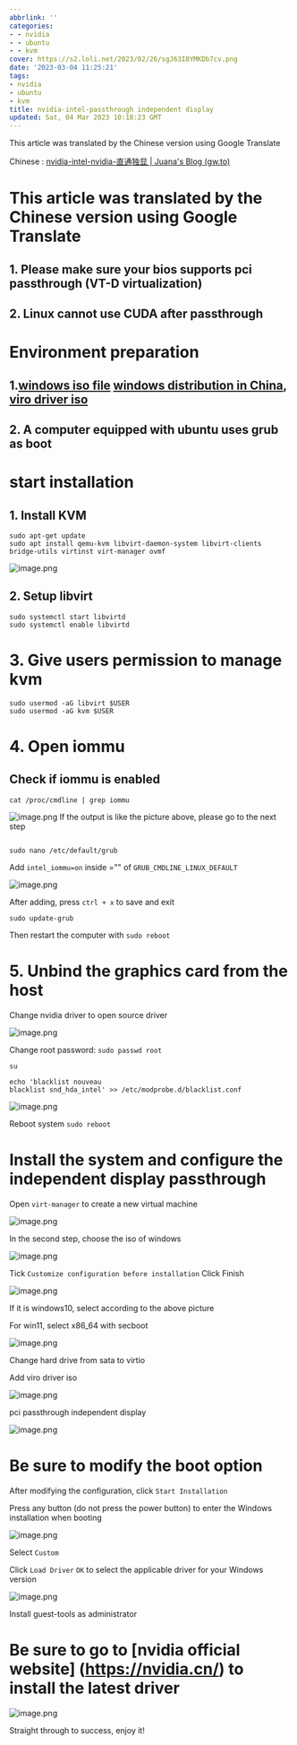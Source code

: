 ```yaml
---
abbrlink: ''
categories:
- - nvidia
- - ubuntu
- - kvm
cover: https://s2.loli.net/2023/02/26/sgJ63I8YMKDb7cv.png
date: '2023-03-04 11:25:21'
tags:
- nvidia
- ubuntu
- kvm
title: nvidia-intel-passthrough independent display
updated: Sat, 04 Mar 2023 10:18:23 GMT
---
```

This article was translated by the Chinese version using Google Translate

Chinese : [nvidia-intel-nvidia-直通独显 | Juana's Blog (gw.to)](https://hexo.gw.to/nvidia-intel-nvidia-%E7%9B%B4%E9%80%9A%E7%8B%AC%E6%98%BE/)

# This article was translated by the Chinese version using Google Translate

## 1. Please make sure your bios supports pci passthrough (VT-D virtualization)

## 2. Linux cannot use CUDA after passthrough

# Environment preparation

## 1.[windows iso file](https://www.microsoft.com/zh-cn/software-download/windows10) [windows distribution in China](https://latest10.win/), [viro driver iso](https://github.com/virtio-win/virtio-win-pkg-scripts/blob/master/README.md)

## 2. A computer equipped with ubuntu uses grub as boot

# start installation

## 1. Install KVM

```
sudo apt-get update
sudo apt install qemu-kvm libvirt-daemon-system libvirt-clients bridge-utils virtinst virt-manager ovmf
```

![image.png](https://s2.loli.net/2023/02/26/uzSdp5t3wb12Ji6.png)

## 2. Setup libvirt

```
sudo systemctl start libvirtd
sudo systemctl enable libvirtd
```

# 3. Give users permission to manage kvm

```
sudo usermod -aG libvirt $USER
sudo usermod -aG kvm $USER
```

# 4. Open iommu

## Check if iommu is enabled

```
cat /proc/cmdline | grep iommu

```

![image.png](https://s2.loli.net/2023/02/26/vRDheJwtNLp7E4A.png) If the output is like the picture above, please go to the next step

```

sudo nano /etc/default/grub
```

Add `intel_iommu=on` inside ="" of `GRUB_CMDLINE_LINUX_DEFAULT`

![image.png](https://s2.loli.net/2023/02/26/dqGXbwa21RlPscj.png)

After adding, press `ctrl + x` to save and exit

```
sudo update-grub
```

Then restart the computer with `sudo reboot`

# 5. Unbind the graphics card from the host

Change nvidia driver to open source driver

![image.png](https://s2.loli.net/2023/02/26/yVCBpN54ARDfbSx.png)

Change root password: `sudo passwd root`

`su`

```
echo 'blacklist nouveau
blacklist snd_hda_intel' >> /etc/modprobe.d/blacklist.conf
```

![image.png](https://s2.loli.net/2023/02/26/pVbHm2cCz38irwQ.png)

Reboot system `sudo reboot`

# Install the system and configure the independent display passthrough

Open `virt-manager` to create a new virtual machine

![image.png](https://s2.loli.net/2023/02/26/XYMzBbWSsH7x4Ag.png)

In the second step, choose the iso of windows

![image.png](https://s2.loli.net/2023/02/26/aBUs2ncmYCyzvRN.png)

Tick `Customize configuration before installation` Click Finish

![image.png](https://s2.loli.net/2023/02/26/UhKidjpCDMeT7Oz.png)

If it is windows10, select according to the above picture

For win11, select x86_64 with secboot

![image.png](https://s2.loli.net/2023/02/26/cxfa7qwH6ObPr8L.png)

Change hard drive from sata to virtio

Add viro driver iso

![image.png](https://s2.loli.net/2023/02/26/36kQMusdR5XjVFe.png)

pci passthrough independent display

![image.png](https://s2.loli.net/2023/02/26/3q9tZHuUd2eochB.png)

# Be sure to modify the boot option

After modifying the configuration, click `Start Installation`

Press any button (do not press the power button) to enter the Windows installation when booting

![image.png](https://s2.loli.net/2023/02/26/aTFp1ZHguJUl5ni.png)

Select `Custom`

Click `Load Driver` `OK` to select the applicable driver for your Windows version

![image.png](https://s2.loli.net/2023/02/26/fOlHAvXVYuWh9ib.png)

Install guest-tools as administrator

# Be sure to go to [nvidia official website] (https://nvidia.cn/) to install the latest driver

![image.png](https://s2.loli.net/2023/02/26/sgJ63I8YMKDb7cv.png)

Straight through to success, enjoy it!
